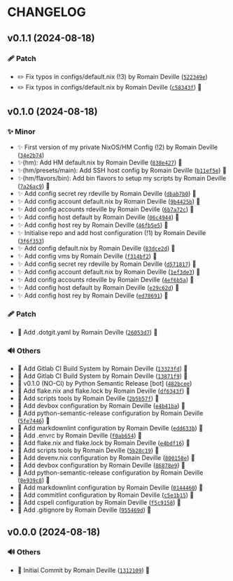<!-- markdownlint-disable-file -->
# CHANGELOG

## v0.1.1 (2024-08-18)

### 🩹 Patch

  * ✏️ Fix typos in configs/default.nix (!3) by Romain Deville ([`522349e`](https://framagit.org/rdeville-private/dotfiles/nixos-data/-/commit/522349e597d7ecf3202e94834878f3e0e793c2ed))
  * ✏️ Fix typos in configs/default.nix by Romain Deville ([`c58343f`](https://framagit.org/rdeville-private/dotfiles/nixos-data/-/commit/c58343f9bd58147355b74ee896b6e6ecdb820c6f)) 🔏

## v0.1.0 (2024-08-18)

### ✨ Minor

  * ✨ First version of my private NixOS/HM Config (!2) by Romain Deville ([`34e2b74`](https://framagit.org/rdeville-private/dotfiles/nixos-data/-/commit/34e2b746af6a243d91d118eb11983c00274a3eef))
  * ✨(hm): Add HM default.nix by Romain Deville ([`838e427`](https://framagit.org/rdeville-private/dotfiles/nixos-data/-/commit/838e4273f07221bf1bb92e4857d3134fa6a6ad57)) 🔏
  * ✨(hm/presets/main): Add SSH host config by Romain Deville ([`b11ef5e`](https://framagit.org/rdeville-private/dotfiles/nixos-data/-/commit/b11ef5efd308b0932083974844ef078815943062)) 🔏
  * ✨(hm/flavors/bin): Add bin flavors to setup my scripts by Romain Deville ([`7a26ac9`](https://framagit.org/rdeville-private/dotfiles/nixos-data/-/commit/7a26ac9985dfbc57b567e7a2d871e7c9222eb3b6)) 🔏
  * ✨ Add config secret rey rdeville by Romain Deville ([`dbab7b0`](https://framagit.org/rdeville-private/dotfiles/nixos-data/-/commit/dbab7b059a0aa1c0e2500a18e987727c20073a63)) 🔏
  * ✨ Add config account default.nix by Romain Deville ([`9b4425b`](https://framagit.org/rdeville-private/dotfiles/nixos-data/-/commit/9b4425bb64b07ea2b1c80063260545d45ebc5d9f)) 🔏
  * ✨ Add config accounts rdeville by Romain Deville ([`6b7a72c`](https://framagit.org/rdeville-private/dotfiles/nixos-data/-/commit/6b7a72ce3c0883d2bcc1333dc52dd5bfa48225da)) 🔏
  * ✨ Add config host default by Romain Deville ([`06c4944`](https://framagit.org/rdeville-private/dotfiles/nixos-data/-/commit/06c4944dcda1bd238fc3074f42df50bc3b7522b1)) 🔏
  * ✨ Add config host rey by Romain Deville ([`46fb5e5`](https://framagit.org/rdeville-private/dotfiles/nixos-data/-/commit/46fb5e57bd3e7187fd76cf9dc25d84b4185ff1e2)) 🔏
  * ✨ Initialise repo and add host configuration (!1) by Romain Deville ([`3f6f353`](https://framagit.org/rdeville-private/dotfiles/nixos-data/-/commit/3f6f3538f2afcb2c2c5b6c525cf2d43308d0c6ed))
  * ✨ Add config default.nix by Romain Deville ([`83dce2d`](https://framagit.org/rdeville-private/dotfiles/nixos-data/-/commit/83dce2dd4ea4ffdb7f30ae6fb23f0ceff8d7bd8f)) 🔏
  * ✨ Add config vms by Romain Deville ([`f314bf2`](https://framagit.org/rdeville-private/dotfiles/nixos-data/-/commit/f314bf2a0a6919b4e27afca68318028215a3c900)) 🔏
  * ✨ Add config secret rey rdeville by Romain Deville ([`d571817`](https://framagit.org/rdeville-private/dotfiles/nixos-data/-/commit/d571817fc090d110dfef56a10e60531a716a99b3)) 🔏
  * ✨ Add config account default.nix by Romain Deville ([`1ef3de3`](https://framagit.org/rdeville-private/dotfiles/nixos-data/-/commit/1ef3de3f1181c22a6dbcd784af40bca2afc988a3)) 🔏
  * ✨ Add config accounts rdeville by Romain Deville ([`4ef6b5a`](https://framagit.org/rdeville-private/dotfiles/nixos-data/-/commit/4ef6b5a3d63d2c9625d758c54288e74ade9f37fd)) 🔏
  * ✨ Add config host default by Romain Deville ([`e29c62d`](https://framagit.org/rdeville-private/dotfiles/nixos-data/-/commit/e29c62de95e853c6bd0b464f85921ab66f7e3802)) 🔏
  * ✨ Add config host rey by Romain Deville ([`ed78691`](https://framagit.org/rdeville-private/dotfiles/nixos-data/-/commit/ed78691dc03f7da09afeda68432b02175352a3b9)) 🔏

### 🩹 Patch

  * 🔧 Add .dotgit.yaml by Romain Deville ([`26053d7`](https://framagit.org/rdeville-private/dotfiles/nixos-data/-/commit/26053d7d0068dd3244e107e9bb7e48161322d03c)) 🔏

### 🔊 Others

  * 👷 Add Gitlab CI Build System by Romain Deville ([`13323fd`](https://framagit.org/rdeville-private/dotfiles/nixos-data/-/commit/13323fd84154041b01fff6a58c2389b352a7912a)) 🔏
  * 👷 Add Gitlab CI Build System by Romain Deville ([`13871f9`](https://framagit.org/rdeville-private/dotfiles/nixos-data/-/commit/13871f9d8c48ec20ffc6a0e471a3a957b4f8a962)) 🔏
  * 🔖 v0.1.0 (NO-CI) by Python Semantic Release [bot] ([`482bcee`](https://framagit.org/rdeville-private/dotfiles/nixos-data/-/commit/482bceeefbb196f5d16b8791915c066e14f48a3c))
  * 🔨 Add flake.nix and flake.lock by Romain Deville ([`df6343f`](https://framagit.org/rdeville-private/dotfiles/nixos-data/-/commit/df6343fe0a613f18bdf3454bf60c94e98a51adce)) 🔏
  * 🔨 Add scripts tools by Romain Deville ([`2b5b57f`](https://framagit.org/rdeville-private/dotfiles/nixos-data/-/commit/2b5b57f67a6e2112ae6226a96df1e9731346c28d)) 🔏
  * 🔨 Add devbox configuration by Romain Deville ([`e4b41ba`](https://framagit.org/rdeville-private/dotfiles/nixos-data/-/commit/e4b41ba9841261e453ad540b715b17ffc91989ca)) 🔏
  * 🔨 Add python-semantic-release configuration by Romain Deville ([`5fe7446`](https://framagit.org/rdeville-private/dotfiles/nixos-data/-/commit/5fe74461464886dd828b14f595e9ec9f919c97be)) 🔏
  * 🔨 Add markdownlint configuration by Romain Deville ([`edd633b`](https://framagit.org/rdeville-private/dotfiles/nixos-data/-/commit/edd633b5572da78de97ca8dcd3e66772b8bc03b6)) 🔏
  * 🔨 Add .envrc by Romain Deville ([`f0ab654`](https://framagit.org/rdeville-private/dotfiles/nixos-data/-/commit/f0ab654f2b7958e7ff0ef95c9a048a216b95f0f6)) 🔏
  * 🔨 Add flake.nix and flake.lock by Romain Deville ([`e4bdf16`](https://framagit.org/rdeville-private/dotfiles/nixos-data/-/commit/e4bdf1603af888fbc5bcad4c1cb97349c18cddae)) 🔏
  * 🔨 Add scripts tools by Romain Deville ([`5b28c19`](https://framagit.org/rdeville-private/dotfiles/nixos-data/-/commit/5b28c192c51795466a2c73a47962678c8aa4fa4b)) 🔏
  * 🔨 Add devenv.nix configuration by Romain Deville ([`800158e`](https://framagit.org/rdeville-private/dotfiles/nixos-data/-/commit/800158eae5792f0ebaf7b956d74ad8e8441596e3)) 🔏
  * 🔨 Add devbox configuration by Romain Deville ([`86878e9`](https://framagit.org/rdeville-private/dotfiles/nixos-data/-/commit/86878e99d8c696e87182bcf73fd66a2d93f3d18a)) 🔏
  * 🔨 Add python-semantic-release configuration by Romain Deville ([`8e939c8`](https://framagit.org/rdeville-private/dotfiles/nixos-data/-/commit/8e939c8eb8c45ecd4da2f80857ae1b0ad57ab622)) 🔏
  * 🔨 Add markdownlint configuration by Romain Deville ([`0144460`](https://framagit.org/rdeville-private/dotfiles/nixos-data/-/commit/01444606cfcddec26b302a57f6c05e9193d7e49e)) 🔏
  * 🔨 Add commitlint configuration by Romain Deville ([`c5e1b15`](https://framagit.org/rdeville-private/dotfiles/nixos-data/-/commit/c5e1b1508072980c50c787bd0ecc6baf830794fe)) 🔏
  * 🔨 Add cspell configuration by Romain Deville ([`f5c9158`](https://framagit.org/rdeville-private/dotfiles/nixos-data/-/commit/f5c91587614048d9f9da9acf248963fd29f82cc1)) 🔏
  * 🙈 Add .gitignore by Romain Deville ([`955469d`](https://framagit.org/rdeville-private/dotfiles/nixos-data/-/commit/955469de99c18618903597041feaae6eab54d62e)) 🔏

## v0.0.0 (2024-08-18)

### 🔊 Others

  * 🎉 Initial Commit by Romain Deville ([`1312109`](https://framagit.org/rdeville-private/dotfiles/nixos-data/-/commit/1312109f5250423f42d18dfa0805e4df872a2758)) 🔏
